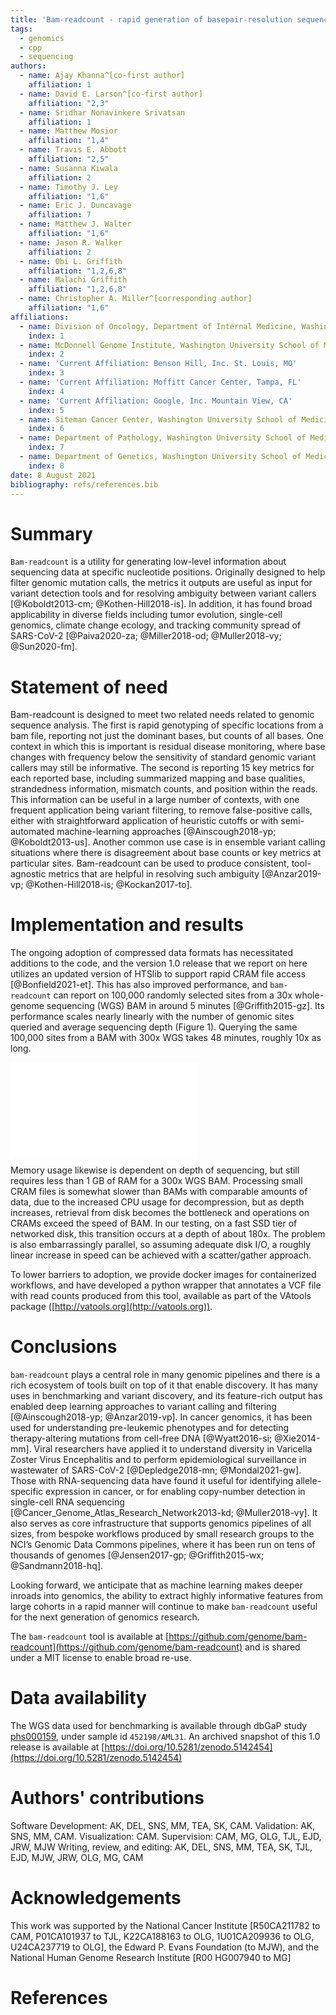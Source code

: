 ```yaml
---
title: 'Bam-readcount - rapid generation of basepair-resolution sequence metrics'
tags:
  - genomics
  - cpp
  - sequencing
authors:
  - name: Ajay Khanna^[co-first author] 
    affiliation: 1
  - name: David E. Larson^[co-first author] 
    affiliation: "2,3"
  - name: Sridhar Nonavinkere Srivatsan
    affiliation: 1
  - name: Matthew Mosior
    affiliation: "1,4"
  - name: Travis E. Abbott
    affiliation: "2,5"
  - name: Susanna Kiwala
    affiliation: 2
  - name: Timothy J. Ley
    affiliation: "1,6"
  - name: Eric J. Duncavage
    affiliation: 7
  - name: Matthew J. Walter
    affiliation: "1,6"
  - name: Jason R. Walker
    affiliation: 2 
  - name: Obi L. Griffith
    affiliation: "1,2,6,8"
  - name: Malachi Griffith
    affiliation: "1,2,6,8"
  - name: Christopher A. Miller^[corresponding author]
    affiliation: "1,6"
affiliations:
  - name: Division of Oncology, Department of Internal Medicine, Washington University School of Medicine, St. Louis, MO
    index: 1
  - name: McDonnell Genome Institute, Washington University School of Medicine, St. Louis, MO
    index: 2
  - name: 'Current Affiliation: Benson Hill, Inc. St. Louis, MO'
    index: 3
  - name: 'Current Affiliation: Moffitt Cancer Center, Tampa, FL'
    index: 4
  - name: 'Current Affiliation: Google, Inc. Mountain View, CA'
    index: 5
  - name: Siteman Cancer Center, Washington University School of Medicine, St. Louis, MO
    index: 6
  - name: Department of Pathology, Washington University School of Medicine, St. Louis, MO
    index: 7
  - name: Department of Genetics, Washington University School of Medicine, St. Louis, MO
    index: 8
date: 8 August 2021
bibliography: refs/references.bib
---
```


# Summary

`Bam-readcount` is a utility for generating low-level information about
sequencing data at specific nucleotide positions. Originally designed to
help filter genomic mutation calls, the metrics it outputs are useful as
input for variant detection tools and for resolving ambiguity between
variant callers [@Koboldt2013-cm; @Kothen-Hill2018-is]. In addition, it
has found broad applicability in diverse fields including tumor
evolution, single-cell genomics, climate change ecology, and tracking
community spread of SARS-CoV-2 [@Paiva2020-za; @Miller2018-od;
@Muller2018-vy; @Sun2020-fm].

# Statement of need

Bam-readcount is designed to meet two related needs related to genomic
sequence analysis. The first is rapid genotyping of specific locations from
a bam file, reporting not just the dominant bases, but counts of
all bases. One context in which this is important is residual disease
monitoring, where base changes with frequency below the sensitivity of
standard genomic variant callers may still be informative. The second
is reporting 15 key metrics for each reported base, including summarized
mapping and base qualities, strandedness information, mismatch counts,
and position within the reads. This information can be useful in a large
number of contexts, with one frequent application being variant filtering,
to remove false-positive calls, either with straightforward application of
heuristic cutoffs or with semi-automated machine-learning approaches
[@Ainscough2018-yp; @Koboldt2013-us]. Another common use case is in ensemble
variant calling situations where there is disagreement about base counts or
key metrics at particular sites. Bam-readcount can be used to produce
consistent, tool-agnostic metrics that are helpful in resolving such
ambiguity [@Anzar2019-vp; @Kothen-Hill2018-is; @Kockan2017-to].

# Implementation and results

The ongoing adoption of compressed data formats has necessitated
additions to the code, and the version 1.0 release that we report on
here utilizes an updated version of HTSlib to support rapid CRAM file
access [@Bonfield2021-et]. This has also improved performance, and
`bam-readcount` can report on 100,000 randomly selected sites from a 30x
whole-genome sequencing (WGS) BAM in around 5 minutes
[@Griffith2015-gz]. Its performance scales nearly linearly with the
number of genomic sites queried and average sequencing depth (Figure 1).
Querying the same 100,000 sites from a BAM with 300x WGS takes 48
minutes, roughly 10x as long.  

![Performance of `bam-readcount` when querying randomly
selected genomic positions from BAMs (left) or corresponding CRAMs
(right) of varying sequencing depth. Colors correspond to average
sequencing depth of the downsampled BAM/CRAM file.
\label{fig:1}](figures/figure1.pdf)

Memory usage likewise is dependent on depth of sequencing, but still
requires less than 1 GB of RAM for a 300x WGS BAM. Processing small CRAM
files is somewhat slower than BAMs with comparable amounts of data, due
to the increased CPU usage for decompression, but as depth increases,
retrieval from disk becomes the bottleneck and operations on CRAMs
exceed the speed of BAM. In our testing, on a fast SSD tier of networked
disk, this transition occurs at a depth of about 180x. The problem is
also embarrassingly parallel, so assuming adequate disk I/O, a roughly
linear increase in speed can be achieved with a scatter/gather approach. 

To lower barriers to adoption, we provide docker images for
containerized workflows, and have developed a python wrapper that
annotates a VCF file with read counts produced from this tool, available
as part of the VAtools package
([http://vatools.org](http://vatools.org)). 

# Conclusions

`bam-readcount` plays a central role in many genomic pipelines and there
is a rich ecosystem of tools built on top of it that enable discovery.
It has many uses in benchmarking and variant discovery, and its
feature-rich output has enabled deep learning approaches to variant
calling and filtering [@Ainscough2018-yp; @Anzar2019-vp]. In cancer
genomics, it has been used for understanding pre-leukemic phenotypes and
for detecting therapy-altering mutations from cell-free DNA
[@Wyatt2016-si; @Xie2014-mm]. Viral researchers have applied it to
understand diversity in Varicella Zoster Virus Encephalitis and to
perform epidemiological surveillance in wastewater of SARS-CoV-2
[@Depledge2018-mn; @Mondal2021-gw]. Those with RNA-sequencing data have
found it useful for identifying allele-specific expression in cancer, or
for enabling copy-number detection in single-cell RNA sequencing
[@Cancer_Genome_Atlas_Research_Network2013-kd; @Muller2018-vy]. It also
serves as core infrastructure that supports genomics pipelines of all
sizes, from bespoke workflows produced by small research groups to the
NCI’s Genomic Data Commons pipelines, where it has been run on tens of
thousands of genomes [@Jensen2017-gp; @Griffith2015-wx;
@Sandmann2018-hq]. 
 
Looking forward, we anticipate that as machine learning makes deeper
inroads into genomics, the ability to extract highly informative
features from large cohorts in a rapid manner will continue to make
`bam-readcount` useful for the next generation of genomics research.

The `bam-readcount` tool is available at
[https://github.com/genome/bam-readcount](https://github.com/genome/bam-readcount)
and is shared under a MIT license to enable broad re-use. 

# Data availability

The WGS data used for benchmarking is available through dbGaP study
[phs000159](https://www.ncbi.nlm.nih.gov/projects/gap/cgi-bin/study.cgi?study_id=phs000159),
under sample id `452198/AML31`. An archived snapshot of this 1.0 release
is available at
[https://doi.org/10.5281/zenodo.5142454](https://doi.org/10.5281/zenodo.5142454)

# Authors' contributions

Software Development: AK, DEL, SNS, MM, TEA, SK, CAM. Validation: AK,
SNS, MM, CAM. Visualization: CAM. Supervision: CAM, MG, OLG, TJL, EJD,
JRW, MJW  Writing, review, and editing:  AK, DEL, SNS, MM, TEA, SK, TJL,
EJD, MJW, JRW, OLG, MG, CAM

# Acknowledgements

This work was supported by the National Cancer Institute [R50CA211782 to
CAM, P01CA101937 to TJL, K22CA188163 to OLG, 1U01CA209936 to OLG,
U24CA237719 to OLG], the Edward P. Evans Foundation (to MJW), and the
National Human Genome Research Institute [R00 HG007940 to MG]


# References

